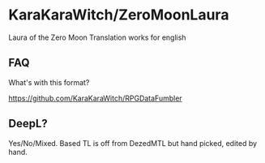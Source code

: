 # KaraKaraWitch/ZeroMoonLaura

Laura of the Zero Moon Translation works for english

## FAQ

What's with this format?

https://github.com/KaraKaraWitch/RPGDataFumbler

## DeepL?

Yes/No/Mixed. Based TL is off from DezedMTL but hand picked, edited by hand.